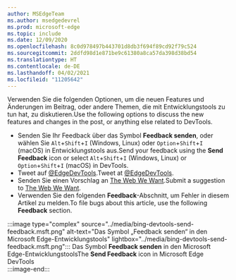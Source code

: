 ```yaml
---
author: MSEdgeTeam
ms.author: msedgedevrel
ms.prod: microsoft-edge
ms.topic: include
ms.date: 12/09/2020
ms.openlocfilehash: 8c0d978497b443701d8db3f694f89cd92f79c524
ms.sourcegitcommit: 2ddfd98d1e871be9c61380a8ca57da398d38bd54
ms.translationtype: HT
ms.contentlocale: de-DE
ms.lasthandoff: 04/02/2021
ms.locfileid: "11205642"
---
```

<span data-ttu-id="946d8-101">Verwenden Sie die folgenden Optionen, um die neuen Features und Änderungen im Beitrag, oder andere Themen, die mit Entwicklungstools zu tun hat, zu diskutieren.</span><span class="sxs-lookup"><span data-stu-id="946d8-101">Use the following options to discuss the new features and changes in the post, or anything else related to DevTools.</span></span>  

*   <span data-ttu-id="946d8-102">Senden Sie Ihr Feedback über das Symbol **Feedback senden**, oder wählen Sie `Alt`+`Shift`+`I` \(Windows, Linux\) oder `Option`+`Shift`+`I` \(macOS\) in Entwicklungstools aus.</span><span class="sxs-lookup"><span data-stu-id="946d8-102">Send your feedback using the **Send Feedback** icon or select `Alt`+`Shift`+`I` \(Windows, Linux\) or `Option`+`Shift`+`I` \(macOS\) in DevTools.</span></span>  
*   <span data-ttu-id="946d8-103">Tweet auf [@EdgeDevTools][PostTweetEdgeDevTools].</span><span class="sxs-lookup"><span data-stu-id="946d8-103">Tweet at [@EdgeDevTools][PostTweetEdgeDevTools].</span></span>  
*   <span data-ttu-id="946d8-104">Senden Sie einen Vorschlag an [The Web We Want][TheWebWeWant].</span><span class="sxs-lookup"><span data-stu-id="946d8-104">Submit a suggestion to [The Web We Want][TheWebWeWant].</span></span>  
*   <span data-ttu-id="946d8-105">Verwenden Sie den folgenden **Feedback**-Abschnitt, um Fehler in diesem Artikel zu melden.</span><span class="sxs-lookup"><span data-stu-id="946d8-105">To file bugs about this article, use the following **Feedback** section.</span></span>  

:::image type="complex" source="../media/bing-devtools-send-feedback.msft.png" alt-text="Das Symbol „Feedback senden“ in den Microsoft Edge-Entwicklungstools" lightbox="../media/bing-devtools-send-feedback.msft.png":::
   <span data-ttu-id="946d8-107">Das Symbol **Feedback senden** in den Microsoft Edge-Entwicklungstools</span><span class="sxs-lookup"><span data-stu-id="946d8-107">The **Send Feedback** icon in Microsoft Edge DevTools</span></span>  
:::image-end:::  

<!-- links -->  

[PostTweetEdgeDevTools]: https://twitter.com/intent/tweet?text=@EdgeDevTools "@EdgeDevTools | Tweet posten"  

[EdgeDevToolsTwitterAccount]: https://twitter.com/EdgeDevTools "@EdgeDevTools, Twitter-Konto"  

[GitHubMicrosoftDocsEdgeDeveloperNewIssue]: https://github.com/MicrosoftDocs/edge-developer/issues/new?title=[DevTools%20Docs%20Feedback] "Neues Problem – MicrosoftDocs/Edge-Entwickler – GitHub"  

[TheWebWeWant]: https://webwewant.fyi "The Web We Want"  
